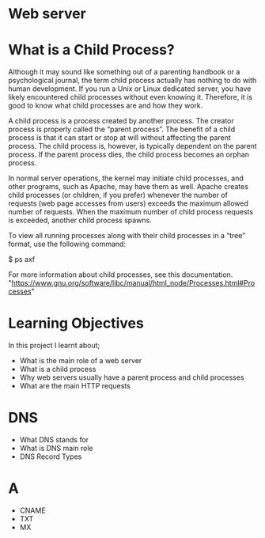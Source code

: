 # Web server
# What is a Child Process?
Although it may sound like something out of a parenting handbook or a psychological journal, the term child process actually has nothing to do with human development. If you run a Unix or Linux dedicated server, you have likely encountered child processes without even knowing it. Therefore, it is good to know what child processes are and how they work.

A child process is a process created by another process. The creator process is properly called the “parent process”. The benefit of a child process is that it can start or stop at will without affecting the parent process. The child process is, however, is typically dependent on the parent process. If the parent process dies, the child process becomes an orphan process.

In normal server operations, the kernel may initiate child processes, and other programs, such as Apache, may have them as well. Apache creates child processes (or children, if you prefer) whenever the number of requests (web page accesses from users) exceeds the maximum allowed number of requests. When the maximum number of child process requests is exceeded, another child process spawns.

To view all running processes along with their child processes in a “tree” format, use the following command:

$ ps axf

For more information about child processes, see this documentation. "https://www.gnu.org/software/libc/manual/html_node/Processes.html#Processes"

# Learning Objectives
In this project I learnt about;
+ What is the main role of a web server
+ What is a child process
+ Why web servers usually have a parent process and child processes
+ What are the main HTTP requests

# DNS
- What DNS stands for
- What is DNS main role
- DNS Record Types

# A
- CNAME
- TXT
- MX
